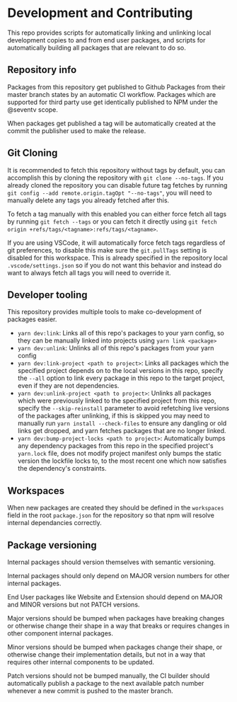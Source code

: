 # Development and Contributing

This repo provides scripts for automatically linking and unlinking local development copies to and from end user packages, and scripts for automatically building all packages that are relevant to do so.

## Repository info

Packages from this repository get published to Github Packages from their master branch states by an automatic CI workflow.
Packages which are supported for third party use get identically published to NPM under the @seventv scope.

When packages get published a tag will be automatically created at the commit the publisher used to make the release.

## Git Cloning

It is recommended to fetch this repository without tags by default, you can accomplish this by cloning the repository with `git clone --no-tags`.
If you already cloned the repository you can disable future tag fetches by running `git config --add remote.origin.tagOpt "--no-tags"`, you will need to manually delete any tags you already fetched after this.

To fetch a tag manually with this enabled you can either force fetch all tags by running `git fetch --tags` or you can fetch it directly using `git fetch origin +refs/tags/<tagname>:refs/tags/<tagname>`.

If you are using VSCode, it will automatically force fetch tags regardless of git preferences, to disable this make sure the `git.pullTags` setting is disabled for this workspace. This is already specified in the repository local `.vscode/settings.json` so if you do not want this behavior and instead do want to always fetch all tags you will need to override it.

## Developer tooling

This repository provides multiple tools to make co-development of packages easier.

-   `yarn dev:link`: Links all of this repo's packages to your yarn config, so they can be manually linked into projects using `yarn link <package>`
-   `yarn dev:unlink`: Unlinks all of this repo's packages from your yarn config
-   `yarn dev:link-project <path to project>`: Links all packages which the specified project depends on to the local versions in this repo, specify the `--all` option to link every package in this repo to the target project, even if they are not dependencies.
-   `yarn dev:unlink-project <path to project>`: Unlinks all packages which were previously linked to the specified project from this repo, specify the `--skip-reinstall` parameter to avoid refetching live versions of the packages after unlinking, if this is skipped you may need to manually run `yarn install --check-files` to ensure any dangling or old links get dropped, and yarn fetches packages that are no longer linked.
-   `yarn dev:bump-project-locks <path to project>`: Automatically bumps any dependency packages from this repo in the specified project's `yarn.lock` file, does not modify project manifest only bumps the static version the lockfile locks to, to the most recent one which now satisfies the dependency's constraints.

## Workspaces

When new packages are created they should be defined in the `workspaces` field in the root `package.json` for the repository so that npm will resolve internal dependancies correctly.

## Package versioning

Internal packages should version themselves with semantic versioning.

Internal packages should only depend on MAJOR version numbers for other internal packages.

End User packages like Website and Extension should depend on MAJOR and MINOR versions but not PATCH versions.

Major versions should be bumped when packages have breaking changes or otherwise change their shape in a way that breaks or requires changes in other component internal packages.

Minor versions should be bumped when packages change their shape, or otherwise change their implementation details, but not in a way that requires other internal components to be updated.

Patch versions should not be bumped manually, the CI builder should automatically publish a package to the next available patch number whenever a new commit is pushed to the master branch.
